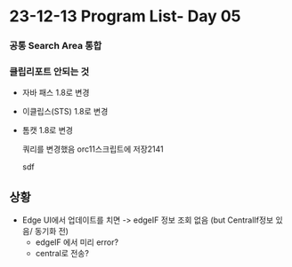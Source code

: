 # 23-12-13 Program List- Day 05

### 공통 Search Area 통합 

### 클립리포트 안되는 것

- 자바 패스 1.8로 변경

- 이클립스(STS) 1.8로 변경

- 톰캣 1.8로 변경

  쿼리를 변경했음  orc11스크립트에 저장2141
  
  sdf

## 상황

- Edge UI에서 업데이트를 치면 -> edgeIF 정보 조회 없음 (but CentralIf정보 있음/ 동기화 전)
  - edgeIF 에서 미리 error?
  - central로 전송?
  
  
